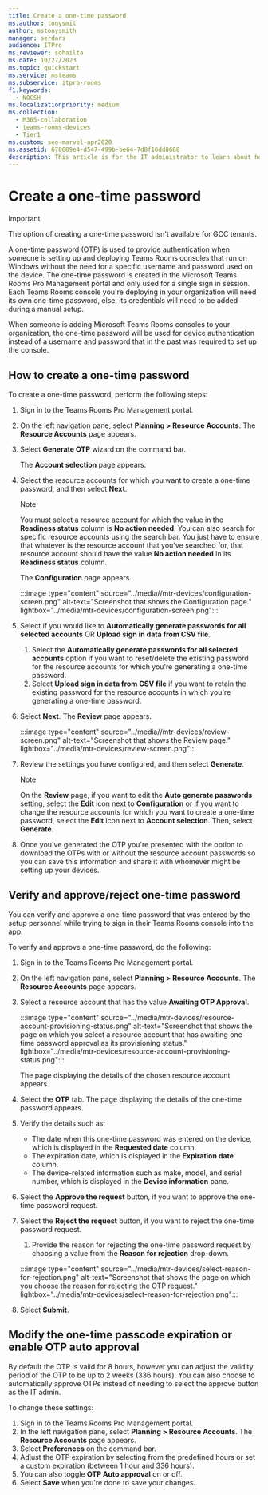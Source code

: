 ```yaml
---
title: Create a one-time password
ms.author: tonysmit
author: mstonysmith
manager: serdars
audience: ITPro
ms.reviewer: sohailta
ms.date: 10/27/2023
ms.topic: quickstart
ms.service: msteams
ms.subservice: itpro-rooms
f1.keywords: 
  - NOCSH
ms.localizationpriority: medium
ms.collection: 
  - M365-collaboration
  - teams-rooms-devices
  - Tier1
ms.custom: seo-marvel-apr2020
ms.assetid: 678689e4-d547-499b-be64-7d8f16dd8668
description: This article is for the IT administrator to learn about how to create a one-time password that will be shared with the system installer personnel.
---
```


# Create a one-time password

> [!IMPORTANT]
> The option of creating a one-time password isn't available for GCC tenants.

A one-time password (OTP) is used to provide authentication when someone is setting up and deploying Teams Rooms consoles that run on Windows without the need for a specific username and password used on the device. The one-time password is created in the Microsoft Teams Rooms Pro Management portal and only used for a single sign in session. Each Teams Rooms console you're deploying in your organization will need its own one-time password, else, its credentials will need to be added during a manual setup.

When someone is adding Microsoft Teams Rooms consoles to your organization, the one-time password will be used for device authentication instead of a username and password that in the past was required to set up the console.

## How to create a one-time password

To create a one-time password, perform the following steps:

1. Sign in to the Teams Rooms Pro Management portal.
1. On the left navigation pane, select **Planning > Resource Accounts**. The **Resource Accounts** page appears.
1. Select **Generate OTP** wizard on the command bar.

   The **Account selection** page appears.

1. Select the resource accounts for which you want to create a one-time password, and then select **Next**.

   > [!NOTE]
   > You must select a resource account for which the value in the **Readiness status** column is **No action needed**.
   > You can also search for specific resource accounts using the search bar. You just have to ensure that whatever is the resource account that you've searched for, that resource account should have the value **No action needed** in its **Readiness status** column.

   The **Configuration** page appears.

   :::image type="content" source="../media//mtr-devices/configuration-screen.png" alt-text="Screenshot that shows the Configuration page." lightbox="../media/mtr-devices/configuration-screen.png":::
  
1. Select if you would like to **Automatically generate passwords for all selected accounts** OR **Upload sign in data from CSV file**.

    1. Select the **Automatically generate passwords for all selected accounts** option if you want to reset/delete the existing password for the resource accounts for which you're   generating a one-time password.
    2. Select **Upload sign in data from CSV file** if you want to retain the existing password for the resource accounts in which you're generating a one-time password.

1. Select **Next**. The **Review** page appears.

   :::image type="content" source="../media//mtr-devices/review-screen.png" alt-text="Screenshot that shows the Review page." lightbox="../media/mtr-devices/review-screen.png":::

1. Review the settings you have configured, and then select **Generate**.

   > [!NOTE]
   > On the **Review** page, if you want to edit the **Auto generate passwords** setting, select the **Edit** icon next to **Configuration** or if you want to change the resource accounts for which you want to create a one-time password, select the **Edit** icon next to **Account selection**. Then, select **Generate**.

1. Once you've generated the OTP you're presented with the option to download the OTPs with or without the resource account passwords so you can save this information and share it with whomever might be setting up your devices.

## Verify and approve/reject one-time password

You can verify and approve a one-time password that was entered by the setup personnel while trying to sign in their Teams Rooms console into the app.

To verify and approve a one-time password, do the following:

1. Sign in to the Teams Rooms Pro Management portal.
1. On the left navigation pane, select **Planning > Resource Accounts**. The **Resource Accounts** page appears.
1. Select a resource account that has the value **Awaiting OTP Approval**.

   :::image type="content" source="../media/mtr-devices/resource-account-provisioning-status.png" alt-text="Screenshot that shows the page on which you select a resource account that has awaiting one-time password approval as its provisioning status." lightbox="../media/mtr-devices/resource-account-provisioning-status.png":::

   The page displaying the details of the chosen resource account appears.

1. Select the **OTP** tab. The page displaying the details of the one-time password appears.
1. Verify the details such as:
   - The date when this one-time password was entered on the device, which is displayed in the **Requested date** column.
   - The expiration date, which is displayed in the **Expiration date** column.
   - The device-related information such as make, model, and serial number, which is displayed in the **Device information** pane.
1. Select the **Approve the request** button, if you want to approve the one-time password request.
1. Select the **Reject the request** button, if you want to reject the one-time password request.
    1. Provide the reason for rejecting the one-time password request by choosing a value from the **Reason for rejection** drop-down.

   :::image type="content" source="../media/mtr-devices/select-reason-for-rejection.png" alt-text="Screenshot that shows the page on which you choose the reason for rejecting the OTP request." lightbox="../media/mtr-devices/select-reason-for-rejection.png":::

1. Select **Submit**.

## Modify the one-time passcode expiration or enable OTP auto approval

By default the OTP is valid for 8 hours, however you can adjust the validity period of the OTP to be up to 2 weeks (336 hours).  You can also choose to automatically approve OTPs instead of needing to select the approve button as the IT admin.

To change these settings:
1. Sign in to the Teams Rooms Pro Management portal.
2. In the left navigation pane, select **Planning > Resource Accounts**. The **Resource Accounts** page appears.
3. Select **Preferences** on the command bar.
4. Adjust the OTP expiration by selecting from the predefined hours or set a custom expiration (between 1 hour and 336 hours).
5. You can also toggle **OTP Auto approval** on or off.
6. Select **Save** when you're done to save your changes.
